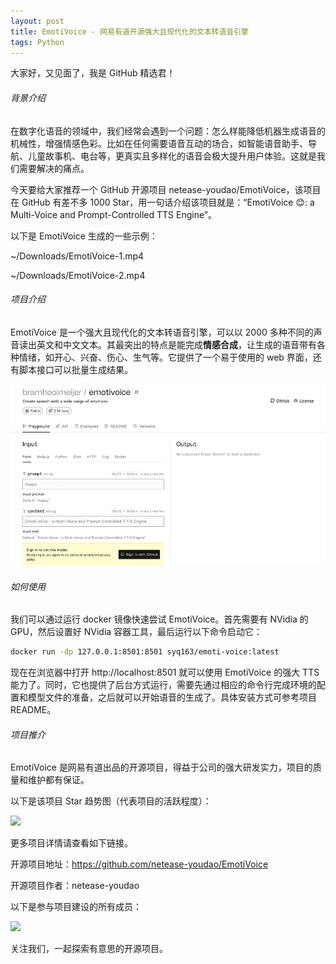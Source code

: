 ```yaml
---
layout: post
title: EmotiVoice - 网易有道开源强大且现代化的文本转语音引擎
tags: Python
---
```


大家好，又见面了，我是 GitHub 精选君！

###### 背景介绍

在数字化语音的领域中，我们经常会遇到一个问题：怎么样能降低机器生成语音的机械性，增强情感色彩。比如在任何需要语音互动的场合，如智能语音助手、导航、儿童故事机、电台等，更真实且多样化的语音会极大提升用户体验。这就是我们需要解决的痛点。

今天要给大家推荐一个 GitHub 开源项目 netease-youdao/EmotiVoice，该项目在 GitHub 有差不多 1000 Star，用一句话介绍该项目就是：“EmotiVoice 😊: a Multi-Voice and Prompt-Controlled TTS Engine”。

以下是 EmotiVoice 生成的一些示例：

~/Downloads/EmotiVoice-1.mp4

~/Downloads/EmotiVoice-2.mp4

###### 项目介绍

EmotiVoice 是一个强大且现代化的文本转语音引擎，可以以 2000 多种不同的声音读出英文和中文文本。其最突出的特点是能完成**情感合成**，让生成的语音带有各种情绪，如开心、兴奋、伤心、生气等。它提供了一个易于使用的 web 界面，还有脚本接口可以批量生成结果。

![](https://raw.githubusercontent.com/ZhuPeng/pic/master/images/compress_image-20231216225521775.png)

###### 如何使用

我们可以通过运行 docker 镜像快速尝试 EmotiVoice。首先需要有 NVidia 的 GPU，然后设置好 NVidia 容器工具，最后运行以下命令启动它：

```sh
docker run -dp 127.0.0.1:8501:8501 syq163/emoti-voice:latest
```

现在在浏览器中打开 http://localhost:8501 就可以使用 EmotiVoice 的强大 TTS 能力了。同时，它也提供了后台方式运行，需要先通过相应的命令行完成环境的配置和模型文件的准备，之后就可以开始语音的生成了。具体安装方式可参考项目 README。

###### 项目推介

EmotiVoice 是网易有道出品的开源项目，得益于公司的强大研发实力，项目的质量和维护都有保证。


以下是该项目 Star 趋势图（代表项目的活跃程度）：

![](https://api.star-history.com/svg?repos=netease-youdao/EmotiVoice&type=Timeline)

更多项目详情请查看如下链接。

开源项目地址：https://github.com/netease-youdao/EmotiVoice 

开源项目作者：netease-youdao

以下是参与项目建设的所有成员：

![](https://contrib.rocks/image?repo=netease-youdao/EmotiVoice)

关注我们，一起探索有意思的开源项目。

